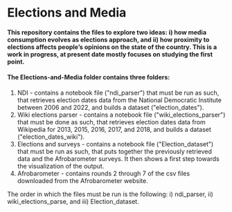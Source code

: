 # Elections and Media

#### This repository contains the files to explore two ideas: i) how media consumption evolves as elections approach, and ii) how proximity to elections affects people’s opinions on the state of the country. This is a work in progress, at present date mostly focuses on studying the first point. 

#### **The Elections-and-Media folder contains three folders:**
1. NDI - contains a notebook file ("ndi_parser") that must be run as such, that retrieves election dates data from the National Democratic Institute between 2006 and 2022, and builds a dataset ("election_dates").
2. Wiki elections parser - contains a notebook file ("wiki_elections_parser") that must be done as such, that retrieves election dates data from Wikipedia for 2013, 2015, 2016, 2017, and 2018, and builds a dataset ("election_dates_wiki").
3. Elections and surveys - contains a notebook file ("Election_dataset") that must be run as such, that puts together the previously retrieved data and the Afrobarometer surveys. It then shows a first step towards the visualization of the output. 
4. Afrobarometer - contains rounds 2 through 7 of the csv files downloaded from the Afrobarometer website.

The order in which the files must be run is the following: i) ndi_parser, ii) wiki_elections_parse, and iii) Election_dataset.